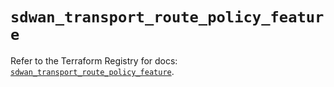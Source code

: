 # `sdwan_transport_route_policy_feature`

Refer to the Terraform Registry for docs: [`sdwan_transport_route_policy_feature`](https://registry.terraform.io/providers/ciscodevnet/sdwan/0.8.0/docs/resources/transport_route_policy_feature).
